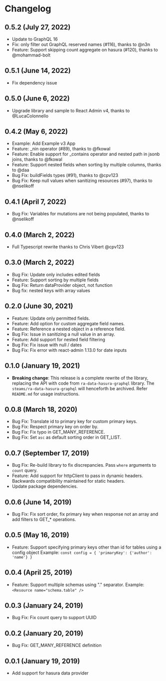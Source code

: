 # Changelog

## 0.5.2 (July 27, 2022)

- Update to GraphQL 16
- Fix: only filter out GraphQL reserved names (#116), thanks to @n3n
- Feature: Support skipping count aggregate on hasura (#120), thanks to @mohammad-bolt

## 0.5.1 (June 14, 2022)

- Fix dependency issue

## 0.5.0 (June 6, 2022)

- Upgrade library and sample to React Admin v4, thanks to @LucaColonnello

## 0.4.2 (May 6, 2022)

- Example: Add Example v3 App
- Feature: \_nin operator (#89), thanks to @fkowal
- Feature: Enable support for \_contains operator and nested path in jsonb joins, thanks to @fkowal
- Feature: Support nested fields when sorting by multiple columns, thanks to @daa
- Bug Fix: buildFields types (#91), thanks to @cpv123
- Bug Fix: Keep null values when sanitizing resources (#97), thanks to @nselikoff

## 0.4.1 (April 7, 2022)

- Bug Fix: Variables for mutations are not being populated, thanks to @nselikoff

## 0.4.0 (March 2, 2022)

- Full Typescript rewrite thanks to Chris Vibert @cpv123

## 0.3.0 (March 2, 2022)

- Bug Fix: Update only includes edited fields
- Feature: Support sorting by multiple fields
- Bug Fix: Return dataProvider object, not function
- Bug fix: nested keys with array values

## 0.2.0 (June 30, 2021)

- Feature: Update only permitted fields.
- Feature: Add option for custom aggregate field names.
- Feature: Reference a nested object in a reference field.
- Bug Fix: Issue in sanitizing a null value in an array.
- Feature: Add support for nested field filtering
- Bug Fix: Fix issue with null / dates
- Bug Fix: Fix error with react-admin 1.13.0 for date inputs

## 0.1.0 (January 19, 2021)

- **Breaking change**: This release is a complete rewrite of the library, replacing the API with code from `ra-data-hasura-graphql` library. The `steams/ra-data-hasura-graphql` will henceforth be archived. Refer `README.md` for usage instructions.

## 0.0.8 (March 18, 2020)

- Bug Fix: Translate id to primary key for custom primary keys.
- Bug Fix: Respect primary key on order by.
- Bug Fix: Fix typo in GET_MANY_REFERENCE.
- Bug Fix: Set `asc` as default sorting order in GET_LIST.

## 0.0.7 (September 17, 2019)

- Bug Fix: Re-build library to fix discrepancies. Pass `where` arguments to `count` query.
- Feature: Add support for httpClient to pass in dynamic headers. Backwards compatibility maintained for static headers.
- Update package dependencies.

## 0.0.6 (June 14, 2019)

- Bug Fix: Fix sort order, fix primary key when response not an array and add filters to GET\_\* operations.

## 0.0.5 (May 16, 2019)

- Feature: Support specifying primary keys other than id for tables using a config object
  Example: `const config = { 'primaryKey': {'author': 'name'} }`

## 0.0.4 (April 25, 2019)

- Feature: Support multiple schemas using "." separator.
  Example: `<Resource name="schema.table" />`

## 0.0.3 (January 24, 2019)

- Bug Fix: Fix count query to support UUID

## 0.0.2 (January 20, 2019)

- Bug Fix: GET_MANY_REFERENCE definition

## 0.0.1 (January 19, 2019)

- Add support for hasura data provider
